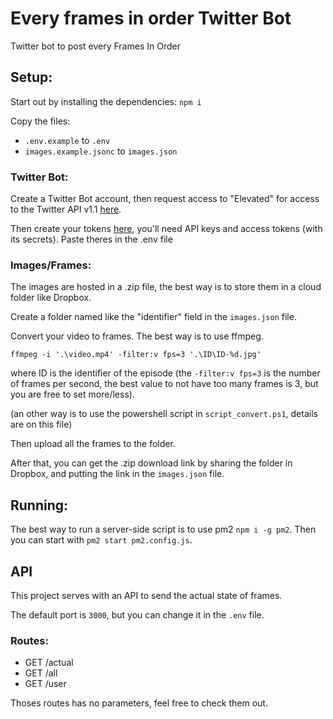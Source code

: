 # Every frames in order Twitter Bot
 Twitter bot to post every Frames In Order

## Setup:

Start out by installing the dependencies: `npm i`

Copy the files:
- `.env.example` to `.env`
- `images.example.jsonc` to `images.json`

### Twitter Bot:

Create a Twitter Bot account, then request access to "Elevated" for access to the Twitter API v1.1 [here](https://developer.twitter.com/en/portal/products/elevated).

Then create your tokens [here](https://developer.twitter.com/en/apps), you'll need API keys and access tokens (with its secrets). Paste theres in the .env file

### Images/Frames:

The images are hosted in a .zip file, the best way is to store them in a cloud folder like Dropbox.

Create a folder named like the "identifier" field in the `images.json` file.

Convert your video to frames. The best way is to use ffmpeg.

`ffmpeg -i '.\video.mp4' -filter:v fps=3 '.\ID\ID-%d.jpg'`

where ID is the identifier of the episode (the `-filter:v fps=3` is the number of frames per second, the best value to not have too many frames is 3, but you are free to set more/less).

(an other way is to use the powershell script in `script_convert.ps1`, details are on this file)

Then upload all the frames to the folder.

After that, you can get the .zip download link by sharing the folder in Dropbox, and putting the link in the `images.json` file.

## Running:

The best way to run a server-side script is to use pm2 `npm i -g pm2`. Then you can start with `pm2 start pm2.config.js`.

## API
This project serves with an API to send the actual state of frames.

The default port is `3000`, but you can change it in the `.env` file.

### Routes:

- GET /actual
- GET /all
- GET /user

Thoses routes has no parameters, feel free to check them out.